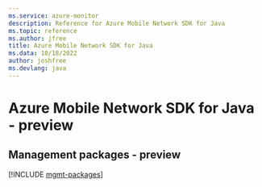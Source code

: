 ```yaml
---
ms.service: azure-monitor
description: Reference for Azure Mobile Network SDK for Java
ms.topic: reference
ms.author: jfree
title: Azure Mobile Network SDK for Java
ms.data: 10/18/2022
author: joshfree
ms.devlang: java
---
```

# Azure Mobile Network SDK for Java - preview

## Management packages - preview
[!INCLUDE [mgmt-packages](mobile-network-mgmt-index.md)]